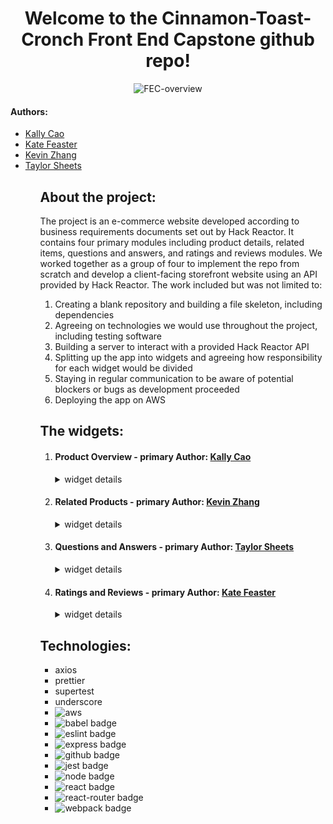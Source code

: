 <h1 align="center">
  Welcome to the Cinnamon-Toast-Cronch Front End Capstone github repo!
</h1>
<p align="center">
  <img src="https://media.giphy.com/media/6uKMx3bejVl6vqLJX8/giphy.gif" alt="FEC-overview" />
</p>
<h4> Authors: </h4>
<ul>
  <li><a href="https://github.com/kallycao" target="_blank">Kally Cao<a/></li>
  <li><a href="https://github.com/KateFeaster" target="_blank">Kate Feaster</a></li>
  <li><a href="https://github.com/KevZhang11" target="_blank">Kevin Zhang</a></li>
  <li><a href="https://github.com/Taylor-Sheets3" target="_blank">Taylor Sheets</a></li>
<ul>
<h2>
  About the project:
</h2>
<p> The project is an e-commerce website developed according to business requirements documents set out by Hack Reactor.  It contains four primary modules including product details, related items, questions and answers, and ratings and reviews modules.  We worked together as a group of four to implement the repo from scratch and develop a client-facing storefront website using an API provided by Hack Reactor.  The work included but was not limited to:
<ol>
  <li>Creating a blank repository and building a file skeleton, including dependencies</li>
  <li>Agreeing on technologies we would use throughout the project, including testing software</li>
  <li>Building a server to interact with a provided Hack Reactor API</li>
  <li>Splitting up the app into widgets and agreeing how responsibility for each widget would be divided</li>
  <li>Staying in regular communication to be aware of potential blockers or bugs as development proceeded</li>
  <li>Deploying the app on AWS</li>
</ol>

  <h2>
    The widgets:
  </h2>
  <ol>
    <li>
      <h4>Product Overview - primary Author: <a href="https://github.com/kallycao" target="_blank">Kally Cao<a/></h4>
        <details>
          <summary>widget details</summary>
          <p>The functionality contained within this module is split into four distinct sections: product information, style selector, add to cart, and product gallery (default/expanded view). Its purpose is to display relevant product images based on user selection and guide the user through selecting a specific style, size, and quantity to add to their cart.
          </p>
          <p align="center">
            <img src="https://media.giphy.com/media/AzC0ZxOpON2yieEclY/giphy.gif" alt="product overview" />
          </p>
          <p>
            Users can view general product information such as its category, title, number of reviews, rating, price dependent on style selection, and description. By clicking on "Read all (#) of reviews", this will navigate the user to the Ratings and Review section. This section also consists of buttons that allow the user to share this product on social media platforms.
          </p>
          <p align="center">
          <img src="https://media.giphy.com/media/DT2vZ28ArqfVXI8o6h/giphy.gif" alt="product information" />
          </p>
          <p>
          Below the product information, users are presented with the style selector that consists of all styles of the current product. Users can click between various styles. The currently selected style is indicated with an overlay of a checkmark and the style title is displayed above the list of style thumbnail images.
          </p>
          <p align="center">
          <img src="https://media.giphy.com/media/zK63iaKKLBsH2Q6yzX/giphy.gif" alt="style selector" />
          </p>
          <p>
          Below the style selector, users are presented with two dropdowns that allow that user to select a size and quantity of the item to add to their cart via the add to cart button. The options available vary depending on the selected product style. If a size isn't selected, the user will be prompted to select a size prior to adding to their cart.
          </p>
          <p align="center">
          <img src="https://media.giphy.com/media/AuiHO7pdOUyoyCTD0u/giphy.gif" alt="select size, quantity, and add to cart" />
          </p>
          <p>
          Users are able to view images of the currently selected product style via the image gallery. In the default view of the image gallery, users are able to navigate through the images via the right and left arrows that overlay the main image. All images of the current product are also displayed on the left side of the main image which the user can click to navigate to. If the user clicks on the main image, the image gallery will change to the expanded view.
          </p>
          <p align="center">
          <img src="https://media.giphy.com/media/Ho33fFXy7As8pBbjno/giphy.gif" alt="default view of image gallery" />
          </p>
          <p>
          The expanded view of the image gallery has similar functionality to the default view. Unlike the default view, the expanded view has the main image spanning the entire screen. This view also allows the user to zoom into the main image by clicking on it. To exit the zoomed view, the user can click on the main image. To exit the expanded view of the image gallery, the user can click on the 'X' button located at the top right corner of the page.
          </p>
          <p align="center">
          <img src="https://media.giphy.com/media/oetAdDol24pdGd8O2G/giphy.gif" alt="expanded view of image gallery" />
          </p>
        </details>
    </li>
    <li>
      <h4>Related Products - primary Author: <a href="https://github.com/KevZhang11" target="_blank">Kevin Zhang</a></h4>
        <details>
          <summary>widget details</summary>
          <!--- TODO: USE THIS DIV TO DESCRIBE THE RELATED PRODUCTS WIDGET --->
        </details>
    </li>
    <li>
      <h4>Questions and Answers - primary Author: <a href="https://github.com/Taylor-Sheets3" target="_blank">Taylor Sheets</a></h4>
        <details>
          <summary>widget details</summary>
          <p>
            The primary function of the questions and answers module is to allow asking and answering of questions for the selected product.  Users are able to submit a question as well as answers to existing questions, mark them as "helpful" to indicate a useful information, and report unhelpful answers.  A search bar is present at the top of the module that allows users to search for a specific question.  The search bar renders questions dynamically after 3 or more characters are typed, and resets the displayed questions list when users delete the query.
          </p>
          <p align="center">
            <img src="https://media.giphy.com/media/k4Il9mNXhhP0VJaiuV/giphy.gif" alt="search for a question" />
          </p>
          <p>
            Users can ask a question by pressing the "add a question" button, which opens up a form submission modal.
          </p>
          <p align="center">
            <img src="https://media.giphy.com/media/gOXLtEnkvP1fcxFDdD/giphy.gif" alt="add a question" />
          </p>
          <p>
            Users can answer a question by pressing the "Add answer" button, which opens a similar form submission modal.
          </p>
          <p align="center">
            <img src="https://media.giphy.com/media/YXVZ0bSOhOL6tZcLat/giphy.gif" alt="add an answer" />
          </p>
          <p>
            Questions and answers both appear in order of helpfulness.  Users can mark a question or an answer as helpful to increase the counter.  Users can do this once per question or answer.  By default, four questions are displayed on the screen with two answers per question.  Users can press the "see more questions" button to display two more questions on the screen. Filters applied by the search bar remain active when displaying more questions.  The number of questions displayed is reset to four if the user selects a different product.  The user can also choose to view all of the answers available for a given question by pressing the "Load more answers" button.  Doing this will switch the button text to "collapse answers" which restores the display to just two answers.
          </p>
          <p align="center">
            <img src="https://media.giphy.com/media/BlWnlLk0EVNyK9Doap/giphy.gif" alt="q&a accordion behavior" />
        </div>
    </li>
    <li>
      <h4>Ratings and Reviews - primary Author: <a href="https://github.com/KateFeaster" target="_blank">Kate Feaster</a></h4>
        <details>
          <summary>widget details</summary>
          <!--- TODO: USE THIS DIV TO DESCRIBE THE RATINGS AND REVIEWS WIDGET --->
        </details>
    </li>
  </ol>

  <h2>
    Technologies:
  </h2>
  <ul>
    <li>axios</li>
    <li>prettier</li>
    <li>supertest</li>
    <li>underscore</li>
    <li><img src="https://img.shields.io/badge/AWS-%23FF9900.svg?style=for-the-badge&logo=amazon-aws&logoColor=white" alt="aws" /></li>
    <li><img src="https://img.shields.io/badge/Babel-F9DC3e?style=for-the-badge&logo=babel&logoColor=black" alt="babel badge" /></li>
    <li><img src="https://img.shields.io/badge/ESLint-4B3263?style=for-the-badge&logo=eslint&logoColor=white" alt="eslint badge" /></li>
    <li><img src="https://img.shields.io/badge/express.js-%23404d59.svg?style=for-the-badge&logo=express&logoColor=%2361DAFB" alt="express badge" /></li>
    <li><img src="https://img.shields.io/badge/github-%23121011.svg?style=for-the-badge&logo=github&logoColor=white" alt="github badge" /></li>
    <li><img src="https://img.shields.io/badge/-jest-%23C21325?style=for-the-badge&logo=jest&logoColor=white" alt="jest badge" /></li>
    <li><img src="https://img.shields.io/badge/node.js-6DA55F?style=for-the-badge&logo=node.js&logoColor=white" alt="node badge" /></li>
    <li><img src="https://img.shields.io/badge/react-%2320232a.svg?style=for-the-badge&logo=react&logoColor=%2361DAFB" alt="react badge" /></li>
    <li><img src="https://img.shields.io/badge/React_Router-CA4245?style=for-the-badge&logo=react-router&logoColor=white" alt="react-router badge" /></li>
    <li><img src="https://img.shields.io/badge/webpack-%238DD6F9.svg?style=for-the-badge&logo=webpack&logoColor=black" alt="webpack badge" /></li>
  </ul>



